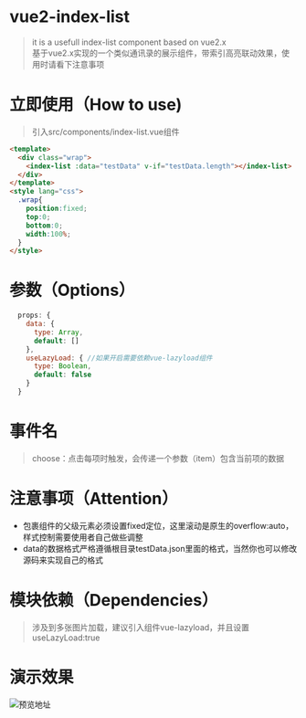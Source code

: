 # vue2-index-list

> it is a usefull index-list component based on vue2.x<br/>基于vue2.x实现的一个类似通讯录的展示组件，带索引高亮联动效果，使用时请看下注意事项

# 立即使用（How to use)
> 引入src/components/index-list.vue组件
```html
<template>
  <div class="wrap">
    <index-list :data="testData" v-if="testData.length"></index-list>
  </div>
</template>
<style lang="css">
  .wrap{
    position:fixed;
    top:0;
    bottom:0;
    width:100%;
  }
</style>
```
# 参数（Options）
```javascript
  props: {
    data: {
      type: Array,
      default: []
    },
    useLazyLoad: { //如果开启需要依赖vue-lazyload组件
      type: Boolean,
      default: false
    }
  }
```
# 事件名
> choose：点击每项时触发，会传递一个参数（item）包含当前项的数据

# 注意事项（Attention）
* 包裹组件的父级元素必须设置fixed定位，这里滚动是原生的overflow:auto，样式控制需要使用者自己做些调整
* data的数据格式严格遵循根目录testData.json里面的格式，当然你也可以修改源码来实现自己的格式

# 模块依赖（Dependencies）
> 涉及到多张图片加载，建议引入组件vue-lazyload，并且设置useLazyLoad:true

# 演示效果
![预览地址](http://cdn.zhangxuefei.site/wp-content/uploads/2017/08/vue2-index-list.gif)
